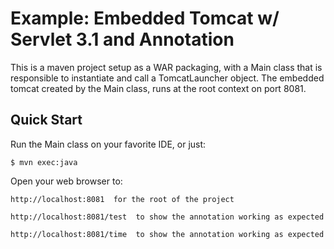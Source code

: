 Example: Embedded Tomcat w/ Servlet 3.1 and Annotation
=====================================================

This is a maven project setup as a WAR packaging, with a Main class that
is responsible to instantiate and call a TomcatLauncher object. The embedded tomcat
created by the Main class, runs at the root context on port 8081.

Quick Start
-----------

Run the Main class on your favorite IDE, or just:

    $ mvn exec:java

Open your web browser to:

    http://localhost:8081  for the root of the project

    http://localhost:8081/test  to show the annotation working as expected

    http://localhost:8081/time  to show the annotation working as expected